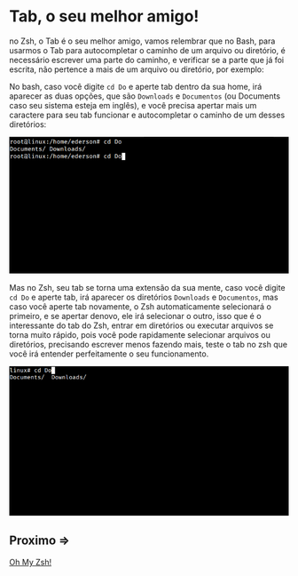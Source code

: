# Tab, o seu melhor amigo!

no Zsh, o Tab é o seu melhor amigo, vamos relembrar que no Bash, para usarmos o Tab para autocompletar o caminho de um arquivo ou diretório, é necessário escrever uma parte do caminho, e verificar se a parte que já foi escrita, não pertence a mais de um arquivo ou diretório, por exemplo:

No bash, caso você digite `cd Do` e aperte tab dentro da sua home, irá aparecer as duas opções, que são `Downloads` e `Documentos` (ou Documents caso seu sistema esteja em inglês), e você precisa apertar mais um caractere para seu tab funcionar e autocompletar o caminho de um desses diretórios:

![output-1](../../assets/tab/output-1.png)

Mas no Zsh, seu tab se torna uma extensão da sua mente, caso você digite `cd Do` e aperte tab, irá aparecer os diretórios `Downloads` e `Documentos`, mas caso você aperte tab novamente, o Zsh automaticamente selecionará o primeiro, e se apertar denovo, ele irá selecionar o outro, isso que é o interessante do tab do Zsh, entrar em diretórios ou executar arquivos se torna muito rápido, pois você pode rapidamente selecionar arquivos ou diretórios, precisando escrever menos fazendo mais, teste o tab no zsh que você irá entender perfeitamente o seu funcionamento.

![output-2](../../assets/tab/output-2.png)

## Proximo =>

[Oh My Zsh!](contents/ohmyzsh/README.md)